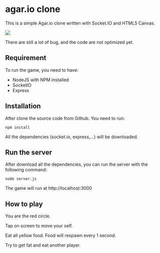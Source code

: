 # agar.io clone

This is a simple Agar.io clone written with Socket.IO and HTML5 Canvas.

![](http://i.imgur.com/ZDfhcpO.png)

There are still a lot of bug, and the code are not optimized yet. 

## Requirement
To run the game, you need to have: 
- NodeJS with NPM installed
- SocketIO 
- Express

## Installation

After clone the source code from Github. You need to run:

```
npm install
```

All the dependencies (socket.io, express,...) will be downloaded.

## Run the server

After download all the dependencies, you can run the server with the following command:

```
node server.js
```

The game will run at http://localhost:3000

## How to play

You are the red circle.

Tap on screen to move your self.

Eat all yellow food. Food will respawn every 1 second.

Try to get fat and eat another player.
